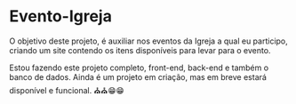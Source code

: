 # Evento-Igreja

O objetivo deste projeto, é auxiliar nos eventos da Igreja a qual eu participo, criando um site contendo os itens disponíveis para levar para o evento.

Estou fazendo este projeto completo, front-end, back-end e também o banco de dados. Ainda é um projeto em criação, mas em breve estará disponível e funcional. ⛪⛪😁😁
